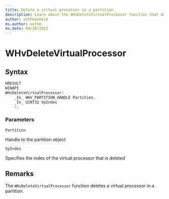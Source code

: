 ```yaml
---
title: Delete a virtual processor in a partition
description: Learn about the WHvDeleteVirtualProcessor function that deletes a virtual processor in a partition.
author: sethmanheim
ms.author: sethm
ms.date: 04/20/2022
---
```


# WHvDeleteVirtualProcessor

## Syntax

```C
HRESULT
WINAPI
WHvDeleteVirtualProcessor(
    _In_ WHV_PARTITION_HANDLE Partition,
    _In_ UINT32 VpIndex
    );
```

### Parameters

`Partition`

Handle to the partition object

`VpIndex`

 Specifies the index of the virtual processor that is deleted
  

## Remarks

The `WHvDeleteVirtualProcessor` function deletes a virtual processor in a partition. 
